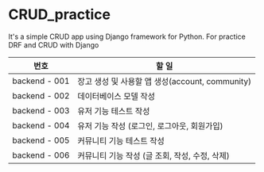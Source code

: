 # CRUD_practice
It's a simple CRUD app using Django framework for Python. For practice DRF and CRUD with Django



| 번호          | 할 일                                           |
| ------------- | ----------------------------------------------- |
| backend - 001 | 장고 생성 및 사용할 앱 생성(account, community) |
| backend - 002 | 데이터베이스 모델 작성                          |
| backend - 003 | 유저 기능 테스트 작성                           |
| backend - 004 | 유저 기능 작성 (로그인, 로그아웃, 회원가입)     |
| backend - 005 | 커뮤니티 기능 테스트 작성                       |
| backend - 006 | 커뮤니티 기능 작성 (글 조회, 작성, 수정, 삭제)  |



